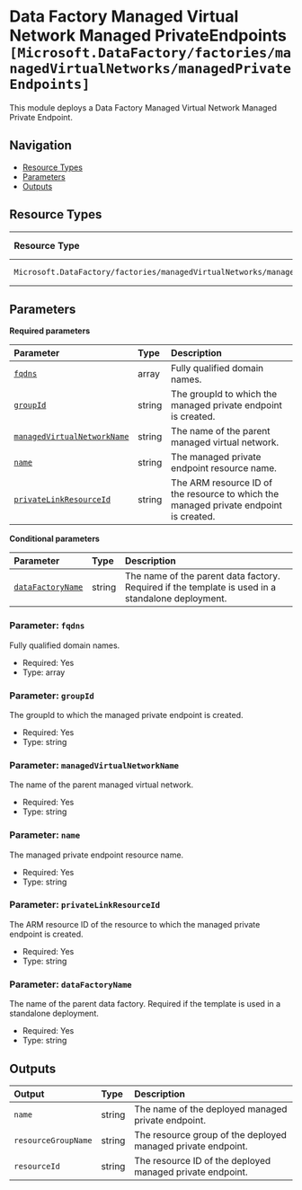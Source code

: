 # Data Factory Managed Virtual Network Managed PrivateEndpoints `[Microsoft.DataFactory/factories/managedVirtualNetworks/managedPrivateEndpoints]`

This module deploys a Data Factory Managed Virtual Network Managed Private Endpoint.

## Navigation

- [Resource Types](#Resource-Types)
- [Parameters](#Parameters)
- [Outputs](#Outputs)

## Resource Types

| Resource Type | API Version |
| :-- | :-- |
| `Microsoft.DataFactory/factories/managedVirtualNetworks/managedPrivateEndpoints` | [2018-06-01](https://learn.microsoft.com/en-us/azure/templates/Microsoft.DataFactory/2018-06-01/factories/managedVirtualNetworks/managedPrivateEndpoints) |

## Parameters

**Required parameters**

| Parameter | Type | Description |
| :-- | :-- | :-- |
| [`fqdns`](#parameter-fqdns) | array | Fully qualified domain names. |
| [`groupId`](#parameter-groupid) | string | The groupId to which the managed private endpoint is created. |
| [`managedVirtualNetworkName`](#parameter-managedvirtualnetworkname) | string | The name of the parent managed virtual network. |
| [`name`](#parameter-name) | string | The managed private endpoint resource name. |
| [`privateLinkResourceId`](#parameter-privatelinkresourceid) | string | The ARM resource ID of the resource to which the managed private endpoint is created. |

**Conditional parameters**

| Parameter | Type | Description |
| :-- | :-- | :-- |
| [`dataFactoryName`](#parameter-datafactoryname) | string | The name of the parent data factory. Required if the template is used in a standalone deployment. |

### Parameter: `fqdns`

Fully qualified domain names.

- Required: Yes
- Type: array

### Parameter: `groupId`

The groupId to which the managed private endpoint is created.

- Required: Yes
- Type: string

### Parameter: `managedVirtualNetworkName`

The name of the parent managed virtual network.

- Required: Yes
- Type: string

### Parameter: `name`

The managed private endpoint resource name.

- Required: Yes
- Type: string

### Parameter: `privateLinkResourceId`

The ARM resource ID of the resource to which the managed private endpoint is created.

- Required: Yes
- Type: string

### Parameter: `dataFactoryName`

The name of the parent data factory. Required if the template is used in a standalone deployment.

- Required: Yes
- Type: string

## Outputs

| Output | Type | Description |
| :-- | :-- | :-- |
| `name` | string | The name of the deployed managed private endpoint. |
| `resourceGroupName` | string | The resource group of the deployed managed private endpoint. |
| `resourceId` | string | The resource ID of the deployed managed private endpoint. |
